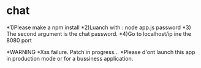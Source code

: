 # chat
*1)Please make a npm install
*2)Luanch with : node app.js password
*3) The second argument is the chat password.
*4)Go to localhost/ip ine the 8080 port

*WARNING
*Xss failure. Patch in progress...
*Please d'ont launch this app in production mode or for a bussiness application.
